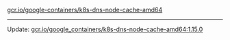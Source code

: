 [gcr.io/google-containers/k8s-dns-node-cache-amd64](https://hub.docker.com/r/cruse/k8s-dns-node-cache-amd64/tags/) 

----
Update: [gcr.io/google_containers/k8s-dns-node-cache-amd64:1.15.0](https://hub.docker.com/r/cruse/k8s-dns-node-cache-amd64/tags/)

